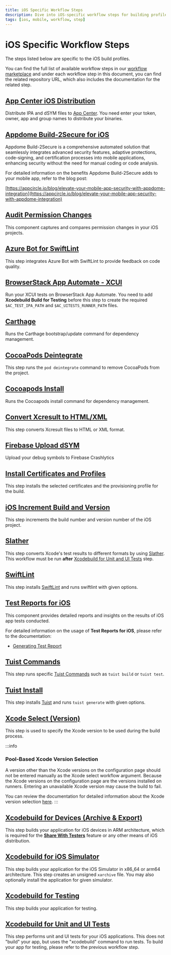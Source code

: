 ```yaml
---
title: iOS Specific Workflow Steps
description: Dive into iOS-specific workflow steps for building profiles. Access our workflow marketplace for a comprehensive list.
tags: [ios, mobile, workflow, step]
---
```


# iOS Specific Workflow Steps

The steps listed below are specific to the iOS build profiles.

You can find the full list of available workflow steps in our [workflow marketplace](https://github.com/appcircleio/appcircle-workflow-components) and under each workflow step in this document, you can find the related repository URL, which also includes the documentation for the related step.

## [App Center iOS Distribution](/workflows/ios-specific-workflow-steps/appcenter-ios-distribution)

Distribute IPA and dSYM files to [App Center](https://appcenter.ms/). You need enter your token, owner, app and group names to distribute your binaries.

## [Appdome Build-2Secure for iOS](/workflows/ios-specific-workflow-steps/appdome-build-to-secure-for-ios)

Appdome Build-2Secure is a comprehensive automated solution that seamlessly integrates advanced security features, adaptive protections, code-signing, and certification processes into mobile applications, enhancing security without the need for manual coding or code analysis.

For detailed information on the benefits Appdome Build-2Secure adds to your mobile app, refer to the blog post:

[https://appcircle.io/blog/elevate-your-mobile-app-security-with-appdome-integration](https://appcircle.io/blog/elevate-your-mobile-app-security-with-appdome-integration)

## [Audit Permission Changes](/workflows/ios-specific-workflow-steps/audit-permission-change)

This component captures and compares permission changes in your iOS projects.

## [Azure Bot for SwiftLint](/workflows/ios-specific-workflow-steps/azure-bot-for-swiftlint)

This step integrates Azure Bot with SwiftLint to provide feedback on code quality.

## [BrowserStack App Automate - XCUI](/workflows/ios-specific-workflow-steps/browserstack-app-automation)

Run your XCUI tests on BrowserStack App Automate. You need to add **Xcodebuild Build for Testing** before this step to create the required `$AC_TEST_IPA_PATH` and `$AC_UITESTS_RUNNER_PATH` files.

## [Carthage](/workflows/ios-specific-workflow-steps/carthage)

Runs the Carthage bootstrap/update command for dependency management.

## [CocoaPods Deintegrate](/workflows/ios-specific-workflow-steps/cocoapods-deintegrate)

This step runs the `pod deintegrate` command to remove CocoaPods from the project.

## [Cocoapods Install](/workflows/ios-specific-workflow-steps/cocoapods-install)

Runs the Cocoapods install command for dependency management.

## [Convert Xcresult to HTML/XML](/workflows/ios-specific-workflow-steps/convert-xcresult-to-xml-html)

This step converts Xcresult files to HTML or XML format.

## [Firebase Upload dSYM](/workflows/ios-specific-workflow-steps/firebase-upload-dsym)

Upload your debug symbols to Firebase Crashlytics

## [Install Certificates and Profiles](/workflows/ios-specific-workflow-steps/install-certificates-provisions)

This step installs the selected certificates and the provisioning profile for the build.

## [iOS Increment Build and Version](/workflows/ios-specific-workflow-steps/ios-increment-build-and-version-number)

This step increments the build number and version number of the iOS project.

## [Slather](/workflows/ios-specific-workflow-steps/slather)

This step converts Xcode's test results to different formats by using [Slather](https://github.com/SlatherOrg/slather/). This workflow must be run **after** [Xcodebuild for Unit and UI Tests](#xcodebuild-for-unit-and-ui-tests) step.

## [SwiftLint](/workflows/ios-specific-workflow-steps/swiftlint)

This step installs [SwiftLint](https://github.com/realm/SwiftLint/) and runs swiftlint with given options.

## [Test Reports for iOS](/workflows/ios-specific-workflow-steps/test-reports-for-ios)

This component provides detailed reports and insights on the results of iOS app tests conducted.

For detailed information on the usage of **Test Reports for iOS**, please refer to the documentation:
- [Generating Test Report](/continuous-testing/ios-testing/running-ios-unit-and-ui-tests#generating-test-report)

## [Tuist Commands](/workflows/ios-specific-workflow-steps/tuist-commands)

This step runs specific [Tuist Commands](https://docs.tuist.io/en/cli/auth) such as `tuist build` or `tuist test`.

## [Tuist Install](/workflows/ios-specific-workflow-steps/tuist-install)

This step installs [Tuist](https://tuist.io/) and runs `tuist generate` with given options.

## [Xcode Select (Version)](/workflows/ios-specific-workflow-steps/xcode-select)

This step is used to specify the Xcode version to be used during the build process.

:::info

### Pool-Based Xcode Version Selection

A version other than the Xcode versions on the configuration page should not be entered manually as the Xcode select workflow argument.
Because the Xcode versions on the configuration page are the versions installed on runners.
Entering an unavailable Xcode version may cause the build to fail.

You can review the documentation for detailed information about the Xcode version selection [here](/self-hosted-appcircle/self-hosted-runner/configure-runner/manage-pools/#pool-based-xcode-version-selection).
:::

## [Xcodebuild for Devices (Archive & Export)](/workflows/ios-specific-workflow-steps/xcodebuild-for-devices)

This step builds your application for iOS devices in ARM architecture, which is required for the [**Share With Testers**](/testing-distribution/create-or-select-a-distribution-profile) feature or any other means of iOS distribution.

## [Xcodebuild for iOS Simulator](/workflows/ios-specific-workflow-steps/xcodebuild-for-ios-simulator)

This step builds your application for the iOS Simulator in x86_64 or arm64 architecture. This step creates an unsigned `xarchive` file. You may also optionally install the application for given simulator.

## [Xcodebuild for Testing](/workflows/ios-specific-workflow-steps/xcodebuild-for-testing)

This step builds your application for testing.

## [Xcodebuild for Unit and UI Tests](/workflows/ios-specific-workflow-steps/xcodebuild-for-unit-and-ui-test)

This step performs unit and UI tests for your iOS applications. This does not "build" your app, but uses the "xcodebuild" command to run tests. To build your app for testing, please refer to the previous workflow step.